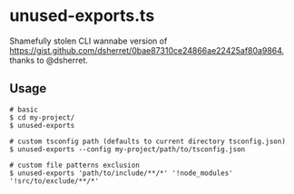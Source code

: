 # unused-exports.ts

Shamefully stolen CLI wannabe version of https://gist.github.com/dsherret/0bae87310ce24866ae22425af80a9864, thanks to @dsherret.

## Usage

```
# basic
$ cd my-project/
$ unused-exports

# custom tsconfig path (defaults to current directory tsconfig.json)
$ unused-exports --config my-project/path/to/tsconfig.json

# custom file patterns exclusion
$ unused-exports 'path/to/include/**/*' '!node_modules' '!src/to/exclude/**/*'
```

